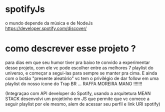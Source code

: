 # spotifyJs
o mundo depende da música e de NodeJs
https://developer.spotify.com/discover/

# como descrever esse projeto ?
para dias em que seu humor tiver pra baixo te convido a experimentar desse projeto, com ele vc pode escolher entre as melhores 7 playlist do universo, e começar a segui-las para sempre se manter pra cima.
E ainda com o botão "presente aleatório" vc tem o privilégio de dar follow em uma playlist do nosso ícone do Trap BR ... RAFFA MOREIRA MANO !!!!!!!

(Integraçao com API developer do Spotify, usando a arquitetura MEAN STACK desenvolvi um projetinho em JS que permite que vc comece a seguir playlist por ele mesmo, alem de acessar seu perfil e link URI spotify)

